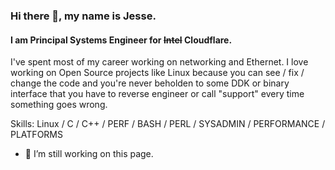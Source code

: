 ### Hi there 👋, my name is Jesse.
#### I am Principal Systems Engineer for ~~Intel~~ Cloudflare.

I've spent most of my career working on networking and Ethernet. I love working on Open Source projects like Linux because you can see / fix / change the code and you're never beholden to some DDK or binary interface that you have to reverse engineer or call "support" every time something goes wrong.

Skills: Linux / C / C++ / PERF / BASH / PERL / SYSADMIN / PERFORMANCE / PLATFORMS

- 🔭 I’m still working on this page. 
